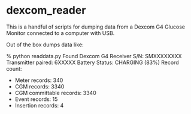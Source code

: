 dexcom_reader
=============

This is a handful of scripts for dumping data from a Dexcom G4 Glucose Monitor
connected to a computer with USB.

Out of the box dumps data like:

% python readdata.py 
Found Dexcom G4 Receiver S/N: SMXXXXXXXX
Transmitter paired: 6XXXXX
Battery Status: CHARGING (83%)
  Record count:
  - Meter records: 340
  - CGM records: 3340
  - CGM committable records: 3340
  - Event records: 15
  - Insertion records: 4
